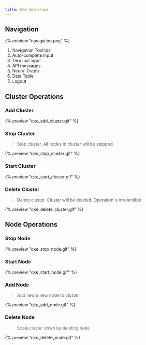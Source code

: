 ```yaml
---
title: Web Interface
---
```


## Navigation

{% preview "navigation.png" %}

1. Navigation Tooltips
2. Auto-complete Input
3. Terminal Input
4. API messages
5. Neural Graph
6. Data Table
7. Logout

## Cluster Operations

### Add Cluster

{% preview "qke_add_cluster.gif" %}

### Stop Cluster

> Stop cluster. All nodes in cluster will be stopped

{% preview "qke_stop_cluster.gif" %}

### Start Cluster

{% preview "qke_start_cluster.gif" %}

### Delete Cluster

> Delete cluster. Cluster will be deleted. Operation is irreversible

{% preview "qke_delete_cluster.gif" %}

## Node Operations

### Stop Node

{% preview "qke_stop_node.gif" %}

### Start Node

{% preview "qke_start_node.gif" %}

### Add Node

> Add new a new node to cluster

{% preview "qke_add_node.gif" %}

### Delete Node

> Scale cluster down by deleting node

{% preview "qke_delete_node.gif" %}
